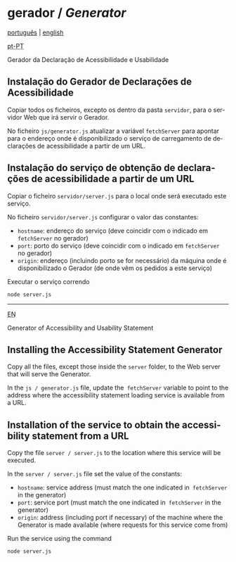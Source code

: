 # gerador / <em lang="en">Generator</em>

[português](#pt-PT) | [english](#en)

<div id="pt-PT" lang="pt-PT">

<abbr title="versão portuguesa">pt-PT</abbr>

 Gerador da Declaração de Acessibilidade e Usabilidade

## Instalação do Gerador de Declarações de Acessibilidade 

Copiar todos os ficheiros, excepto os dentro da pasta `servidor`, para o servidor Web que irá servir o Gerador.

No ficheiro `js/generator.js` atualizar a variável `fetchServer` para apontar para o endereço onde é disponibilizado o serviço de carregamento de declarações de acessibilidade a partir de um URL.

## Instalação do serviço de obtenção de declarações de acessibilidade a partir de um URL

Copiar o ficheiro `servidor/server.js` para o local onde será executado este serviço.

No ficheiro `servidor/server.js` configurar o valor das constantes:
- `hostname`: endereço do serviço (deve coincidir com o indicado em `fetchServer` no gerador)
- `port`: porto do serviço (deve coincidir com o indicado em `fetchServer` no gerador)
- `origin`: endereço (incluindo porto se for necessário) da máquina onde é disponibilizado o Gerador (de onde vêm os pedidos a este serviço)

Executar o serviço correndo
```
node server.js
```
</div>

---

<div id="en" lang="en">
 
 <abbr title="English version">EN</abbr>

Generator of Accessibility and Usability Statement

## Installing the Accessibility Statement Generator

Copy all the files, except those inside the `server` folder, to the Web server that will serve the Generator.

In the `js / generator.js` file, update the` fetchServer` variable to point to the address where the accessibility statement loading service is available from a URL.

## Installation of the service to obtain the accessibility statement from a URL

Copy the file `server / server.js` to the location where this service will be executed.

In the `server / server.js` file set the value of the constants:
- `hostname`: service address (must match the one indicated in` fetchServer` in the generator)
- `port`: service port (must match the one indicated in` fetchServer` in the generator)
- `origin`: address (including port if necessary) of the machine where the Generator is made available (where requests for this service come from)

Run the service using the command

```
node server.js
```


</div>
 
